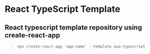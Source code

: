 # React TypeScript Template

## React typescript template repository using create-react-app

> `npx create-react-app 'app-name' --template pwa-typescript`
